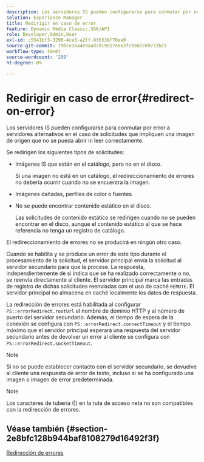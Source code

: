```yaml
---
description: Los servidores IS pueden configurarse para conmutar por error a servidores alternativos en el caso de solicitudes que impliquen una imagen de origen que no se pueda abrir ni leer correctamente.
solution: Experience Manager
title: Redirigir en caso de error
feature: Dynamic Media Classic,SDK/API
role: Developer,Admin,User
exl-id: c5541bf3-3296-4ce3-a2ff-9f6336f78ea9
source-git-commit: 790ce3aa4e9aadc019d17e663fc93d7c69772b23
workflow-type: tm+mt
source-wordcount: '299'
ht-degree: 0%

---
```


# Redirigir en caso de error{#redirect-on-error}

Los servidores IS pueden configurarse para conmutar por error a servidores alternativos en el caso de solicitudes que impliquen una imagen de origen que no se pueda abrir ni leer correctamente.

Se redirigen los siguientes tipos de solicitudes:

* Imágenes IS que están en el catálogo, pero no en el disco.

   Si una imagen no está en un catálogo, el redireccionamiento de errores no debería ocurrir cuando no se encuentra la imagen.

* Imágenes dañadas, perfiles de color o fuentes.
* No se puede encontrar contenido estático en el disco.

   Las solicitudes de contenido estático se redirigen cuando no se pueden encontrar en el disco, aunque el contenido estático al que se hace referencia no tenga un registro de catálogo.

El redireccionamiento de errores no se producirá en ningún otro caso.

Cuando se habilita y se produce un error de este tipo durante el procesamiento de la solicitud, el servidor principal envía la solicitud al servidor secundario para que la procese. La respuesta, independientemente de si indica que se ha realizado correctamente o no, se reenvía directamente al cliente. El servidor principal marca las entradas de registro de dichas solicitudes reenviadas con el uso de caché `REMOTE`. El servidor principal no almacena en caché localmente los datos de respuesta.

La redirección de errores está habilitada al configurar `PS::errorRedirect.rootUrl` al nombre de dominio HTTP y al número de puerto del servidor secundario. Además, el tiempo de espera de la conexión se configura con `PS::errorRedirect.connectTimeout` y el tiempo máximo que el servidor principal esperará una respuesta del servidor secundario antes de devolver un error al cliente se configura con `PS::errorRedirect.socketTimeout`.

>[!NOTE]
>
>Si no se puede establecer contacto con el servidor secundario, se devuelve al cliente una respuesta de error de texto, incluso si se ha configurado una imagen o imagen de error predeterminada.

>[!NOTE]
>
>Los caracteres de tubería (|) en la ruta de acceso neta no son compatibles con la redirección de errores.

## Véase también {#section-2e8bfc128b944baf8108279d16492f3f}

[Redirección de errores](../../../is-api/image-serving-api-ref/c-configuration-and-administration/c-server-settings/r-error-redirection.md#reference-268b1bf6ce1b44bb979727c6f5daf1ac)
